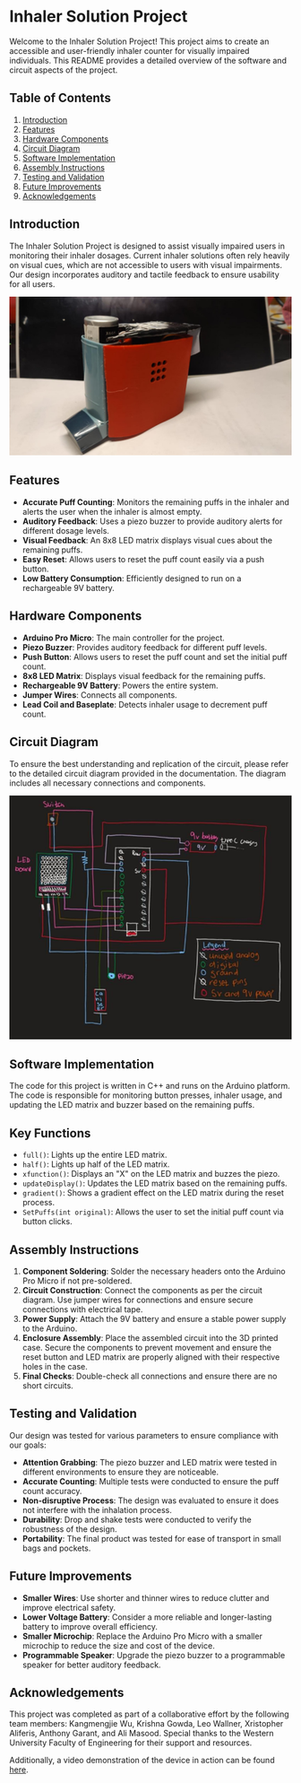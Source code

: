 # Inhaler Solution Project

Welcome to the Inhaler Solution Project! This project aims to create an accessible and user-friendly inhaler counter for visually impaired individuals. This README provides a detailed overview of the software and circuit aspects of the project. 

## Table of Contents
1. [Introduction](#introduction)
2. [Features](#features)
3. [Hardware Components](#hardware-components)
4. [Circuit Diagram](#circuit-diagram)
5. [Software Implementation](#software-implementation)
6. [Assembly Instructions](#assembly-instructions)
7. [Testing and Validation](#testing-and-validation)
8. [Future Improvements](#future-improvements)
9. [Acknowledgements](#acknowledgements)

## Introduction
The Inhaler Solution Project is designed to assist visually impaired users in monitoring their inhaler dosages. Current inhaler solutions often rely heavily on visual cues, which are not accessible to users with visual impairments. Our design incorporates auditory and tactile feedback to ensure usability for all users.

![Final Product](images/assembled_inhaler.jpg)

## Features
- **Accurate Puff Counting**: Monitors the remaining puffs in the inhaler and alerts the user when the inhaler is almost empty.
- **Auditory Feedback**: Uses a piezo buzzer to provide auditory alerts for different dosage levels.
- **Visual Feedback**: An 8x8 LED matrix displays visual cues about the remaining puffs.
- **Easy Reset**: Allows users to reset the puff count easily via a push button.
- **Low Battery Consumption**: Efficiently designed to run on a rechargeable 9V battery.

## Hardware Components
- **Arduino Pro Micro**: The main controller for the project.
- **Piezo Buzzer**: Provides auditory feedback for different puff levels.
- **Push Button**: Allows users to reset the puff count and set the initial puff count.
- **8x8 LED Matrix**: Displays visual feedback for the remaining puffs.
- **Rechargeable 9V Battery**: Powers the entire system.
- **Jumper Wires**: Connects all components.
- **Lead Coil and Baseplate**: Detects inhaler usage to decrement puff count.

## Circuit Diagram
To ensure the best understanding and replication of the circuit, please refer to the detailed circuit diagram provided in the documentation. The diagram includes all necessary connections and components.

![Circuit Diagram](images/circuit_diagram.png)

## Software Implementation

The code for this project is written in C++ and runs on the Arduino platform. The code is responsible for monitoring button presses, inhaler usage, and updating the LED matrix and buzzer based on the remaining puffs.

## Key Functions
- `full()`: Lights up the entire LED matrix.
- `half()`: Lights up half of the LED matrix.
- `xfunction()`: Displays an "X" on the LED matrix and buzzes the piezo.
- `updateDisplay()`: Updates the LED matrix based on the remaining puffs.
- `gradient()`: Shows a gradient effect on the LED matrix during the reset process.
- `SetPuffs(int original)`: Allows the user to set the initial puff count via button clicks.

## Assembly Instructions
1. **Component Soldering**: Solder the necessary headers onto the Arduino Pro Micro if not pre-soldered.
2. **Circuit Construction**: Connect the components as per the circuit diagram. Use jumper wires for connections and ensure secure connections with electrical tape.
3. **Power Supply**: Attach the 9V battery and ensure a stable power supply to the Arduino.
4. **Enclosure Assembly**: Place the assembled circuit into the 3D printed case. Secure the components to prevent movement and ensure the reset button and LED matrix are properly aligned with their respective holes in the case.
5. **Final Checks**: Double-check all connections and ensure there are no short circuits.

## Testing and Validation
Our design was tested for various parameters to ensure compliance with our goals:

- **Attention Grabbing**: The piezo buzzer and LED matrix were tested in different environments to ensure they are noticeable.
- **Accurate Counting**: Multiple tests were conducted to ensure the puff count accuracy.
- **Non-disruptive Process**: The design was evaluated to ensure it does not interfere with the inhalation process.
- **Durability**: Drop and shake tests were conducted to verify the robustness of the design.
- **Portability**: The final product was tested for ease of transport in small bags and pockets.

## Future Improvements
- **Smaller Wires**: Use shorter and thinner wires to reduce clutter and improve electrical safety.
- **Lower Voltage Battery**: Consider a more reliable and longer-lasting battery to improve overall efficiency.
- **Smaller Microchip**: Replace the Arduino Pro Micro with a smaller microchip to reduce the size and cost of the device.
- **Programmable Speaker**: Upgrade the piezo buzzer to a programmable speaker for better auditory feedback.

## Acknowledgements
This project was completed as part of a collaborative effort by the following team members: Kangmengjie Wu, Krishna Gowda, Leo Wallner, Xristopher Aliferis, Anthony Garant, and Ali Masood. Special thanks to the Western University Faculty of Engineering for their support and resources.

Additionally, a video demonstration of the device in action can be found [here](https://photos.app.goo.gl/ZSRYMpd52zBB2q329).

